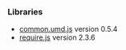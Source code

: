 ### Libraries

* [common.umd.js](https://unpkg.com/@esri/solution-common@0.5.4/dist/umd/common.umd.min.js) version 0.5.4
* [require.js](https://requirejs.org/docs/release/2.3.6/minified/require.js) version 2.3.6